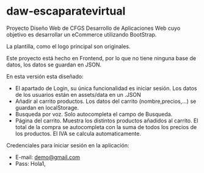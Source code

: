 # daw-escaparatevirtual
Proyecto Diseño Web de CFGS Desarrollo de Aplicaciones Web cuyo objetivo es desarrollar un eCommerce utilizando BootStrap.

La plantilla, como el logo principal son originales.

Este proyecto está hecho en Frontend, por lo que no tiene ninguna base de datos, los datos se guardan en JSON.

En esta versión esta diseñado:
  - El apartado de Login, su única funcionalidad es iniciar sesión. Los datos de los usuarios están en assets/data en un .JSON
  - Añadir al carrito productos. Los datos del carrito (nombre,precios,...) se guardan en localStorage.
  - Busqueda por voz. Solo autocompleta el campo de Busqueda.
  - Página del carrito. Muestra los distintos productos añadidos al carrito. El total de la compra se autocompleta con la suma
  de todos los precios de los productos. El IVA se calcula automaticamente.

Credenciales para iniciar sesión en la aplicación:
  - E-mail: demo@gmail.com
  - Pass: Hola1,
  
